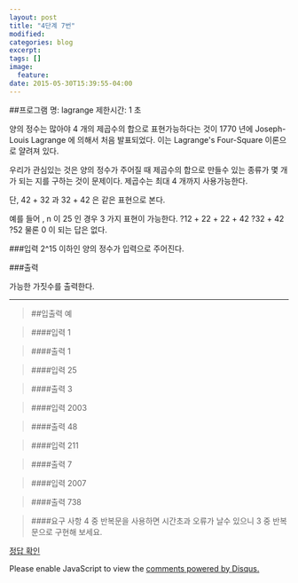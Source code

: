 ```yaml
---
layout: post
title: "4단계 7번"
modified:
categories: blog
excerpt:
tags: []
image:
  feature:
date: 2015-05-30T15:39:55-04:00
---
```


##프로그램 명: lagrange 
제한시간: 1 초

양의 정수는 많아야 4 개의 제곱수의 합으로 표현가능하다는 것이 1770 년에 Joseph-Louis Lagrange 에 의해서 처음 발표되었다. 
이는 Lagrange's Four-Square 이론으로 얄려져 있다. 

우리가 관심있는 것은 양의 정수가 주어질 때 제곱수의 합으로 만들수 있는 종류가 몇 개가 되는 지를 구하는 것이 문제이다. 제곱수는 최대 4 개까지 사용가능한다. 

단, 42 + 32 과 32 + 42 은 같은 표현으로 본다. 

예를 들어 , n 이 25 인 경우 3 가지 표현이 가능한다. 
?12 + 22 + 22 + 42 
?32 + 42 
?52 
물론 0 이 되는 답은 없다. 

###입력
2^15 이하인 양의 정수가 입력으로 주어진다. 

###출력

가능한 가짓수를 출력한다. 

-------
> ##입출력 예

> ####입력
1

> ####출력
1

> ####입력
25

> ####출력
3

> ####입력
2003

> ####출력
48

> ####입력
211

> ####출력
7

> ####입력
2007

> ####출력
738

> ####요구 사항 
4 중 반복문을 사용하면 시간초과 오류가 날수 있으니 3 중 반복문으로 구현해 보세요. 

[정답 확인]

[정답 확인]: http://183.106.113.109/judgeonline/showmessage.php?pname=lagrange

<div id="disqus_thread"></div>
<script type="text/javascript">
    /* * * CONFIGURATION VARIABLES * * */
    var disqus_shortname = 'junyoung0225';
    
    /* * * DON'T EDIT BELOW THIS LINE * * */
    (function() {
        var dsq = document.createElement('script'); dsq.type = 'text/javascript'; dsq.async = true;
        dsq.src = '//' + disqus_shortname + '.disqus.com/embed.js';
        (document.getElementsByTagName('head')[0] || document.getElementsByTagName('body')[0]).appendChild(dsq);
    })();
</script>
<noscript>Please enable JavaScript to view the <a href="https://disqus.com/?ref_noscript" rel="nofollow">comments powered by Disqus.</a></noscript>

